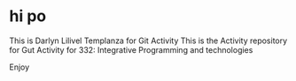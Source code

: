 # hi po
This is Darlyn Lilivel Templanza for Git Activity
This is the Activity repository for Gut Activity for 332: Integrative Programming and technologies

Enjoy
